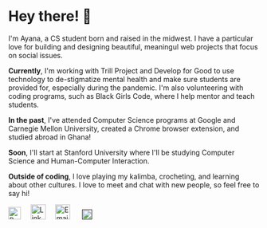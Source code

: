 <h1>
  Hey there! 👋
</h1>
<p>
 I'm Ayana, a CS student born and raised in the midwest. I have a particular love for building and designing beautiful, meaningul web projects that focus on social issues.
</p>
<p>
  <b>Currently</b>, I'm working with Trill Project and Develop for Good to use technology to de-stigmatize mental health and make sure students are provided for, especially during the pandemic. I'm also volunteering with coding programs, such as Black Girls Code, where I help mentor and teach students.
</p>
<p>
  <b>In the past</b>, I've attended Computer Science programs at Google and Carnegie Mellon University, created a Chrome browser extension, and studied abroad in Ghana!
</p>
<p>
  <b>Soon</b>, I'll start at Stanford University where I'll be studying Computer Science and Human-Computer Interaction.
</p>
<p>
  <b>Outside of coding</b>, I love playing my kalimba, crocheting, and learning about other cultures. I love to meet and chat with new people, so feel free to say hi!
</p>
<div>
 <a href="https://ayanagriffin.com"> <img width="25" alt="Personal website/portfolio" src="https://user-images.githubusercontent.com/69114559/113362136-807faa00-9302-11eb-9f69-38c73681d5a7.png"></a>
  &nbsp; &nbsp;
<a href="https://linkedin.com/in/ayanagriffin"><img width="30" alt="LinkedIn" src="https://user-images.githubusercontent.com/69114559/113361169-31387a00-9300-11eb-9c78-1c378b5c738d.png"></a>
  &nbsp; &nbsp;
<a href="mailto:hi@ayanagriffin.com"><img width="30" alt="Email" src="https://user-images.githubusercontent.com/69114559/113361170-31387a00-9300-11eb-9252-aaff0bfcb949.png"></a>
  &nbsp; &nbsp;&nbsp;
<a href=""><img width="20" alt="Resume" src="https://user-images.githubusercontent.com/69114559/113361171-31387a00-9300-11eb-8438-9b84d91b3c15.png"></a>

</div>


